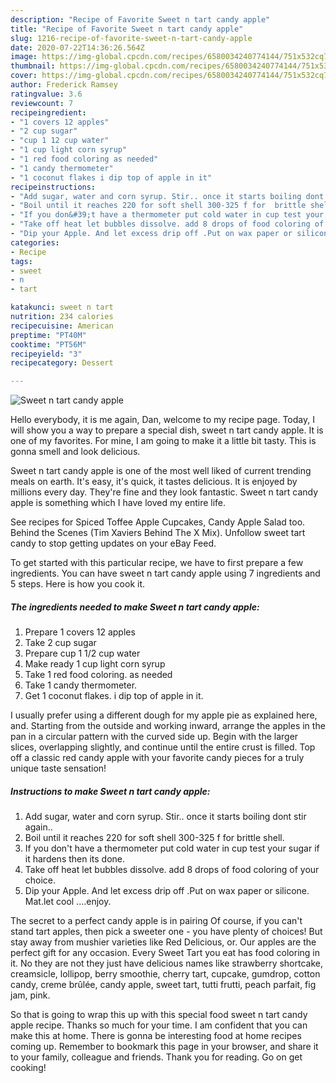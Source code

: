 ```yaml
---
description: "Recipe of Favorite Sweet n tart candy apple"
title: "Recipe of Favorite Sweet n tart candy apple"
slug: 1216-recipe-of-favorite-sweet-n-tart-candy-apple
date: 2020-07-22T14:36:26.564Z
image: https://img-global.cpcdn.com/recipes/6580034240774144/751x532cq70/sweet-n-tart-candy-apple-recipe-main-photo.jpg
thumbnail: https://img-global.cpcdn.com/recipes/6580034240774144/751x532cq70/sweet-n-tart-candy-apple-recipe-main-photo.jpg
cover: https://img-global.cpcdn.com/recipes/6580034240774144/751x532cq70/sweet-n-tart-candy-apple-recipe-main-photo.jpg
author: Frederick Ramsey
ratingvalue: 3.6
reviewcount: 7
recipeingredient:
- "1 covers 12 apples"
- "2 cup sugar"
- "cup 1 12 cup water"
- "1 cup light corn syrup"
- "1 red food coloring as needed"
- "1 candy thermometer"
- "1 coconut flakes i dip top of apple in it"
recipeinstructions:
- "Add sugar, water and corn syrup. Stir.. once it starts boiling dont stir again.."
- "Boil until it reaches 220 for soft shell 300-325 f for  brittle shell."
- "If you don&#39;t have a thermometer put cold water in cup test your sugar if it hardens then its done."
- "Take off heat let bubbles dissolve. add 8 drops of food coloring of your choice."
- "Dip your Apple. And let excess drip off .Put on wax paper or silicone. Mat.let cool ....enjoy."
categories:
- Recipe
tags:
- sweet
- n
- tart

katakunci: sweet n tart 
nutrition: 234 calories
recipecuisine: American
preptime: "PT40M"
cooktime: "PT56M"
recipeyield: "3"
recipecategory: Dessert

---
```



![Sweet n tart candy apple](https://img-global.cpcdn.com/recipes/6580034240774144/751x532cq70/sweet-n-tart-candy-apple-recipe-main-photo.jpg)

Hello everybody, it is me again, Dan, welcome to my recipe page. Today, I will show you a way to prepare a special dish, sweet n tart candy apple. It is one of my favorites. For mine, I am going to make it a little bit tasty. This is gonna smell and look delicious.

Sweet n tart candy apple is one of the most well liked of current trending meals on earth. It's easy, it's quick, it tastes delicious. It is enjoyed by millions every day. They're fine and they look fantastic. Sweet n tart candy apple is something which I have loved my entire life.

See recipes for Spiced Toffee Apple Cupcakes, Candy Apple Salad too. Behind the Scenes (Tim Xaviers Behind The X Mix). Unfollow sweet tart candy to stop getting updates on your eBay Feed.


To get started with this particular recipe, we have to first prepare a few ingredients. You can have sweet n tart candy apple using 7 ingredients and 5 steps. Here is how you cook it.

<!--inarticleads1-->

##### The ingredients needed to make Sweet n tart candy apple:

1. Prepare 1 covers 12 apples
1. Take 2 cup sugar
1. Prepare cup 1 1/2 cup water
1. Make ready 1 cup light corn syrup
1. Take 1 red food coloring. as needed
1. Take 1 candy thermometer.
1. Get 1 coconut flakes. i dip top of apple in it.


I usually prefer using a different dough for my apple pie as explained here, and. Starting from the outside and working inward, arrange the apples in the pan in a circular pattern with the curved side up. Begin with the larger slices, overlapping slightly, and continue until the entire crust is filled. Top off a classic red candy apple with your favorite candy pieces for a truly unique taste sensation! 

<!--inarticleads2-->

##### Instructions to make Sweet n tart candy apple:

1. Add sugar, water and corn syrup. Stir.. once it starts boiling dont stir again..
1. Boil until it reaches 220 for soft shell 300-325 f for  brittle shell.
1. If you don&#39;t have a thermometer put cold water in cup test your sugar if it hardens then its done.
1. Take off heat let bubbles dissolve. add 8 drops of food coloring of your choice.
1. Dip your Apple. And let excess drip off .Put on wax paper or silicone. Mat.let cool ....enjoy.


The secret to a perfect candy apple is in pairing Of course, if you can&#39;t stand tart apples, then pick a sweeter one - you have plenty of choices! But stay away from mushier varieties like Red Delicious, or. Our apples are the perfect gift for any occasion. Every Sweet Tart you eat has food coloring in it. No they are not they just have delicious names like strawberry shortcake, creamsicle, lollipop, berry smoothie, cherry tart, cupcake, gumdrop, cotton candy, creme brûlée, candy apple, sweet tart, tutti frutti, peach parfait, fig jam, pink. 

So that is going to wrap this up with this special food sweet n tart candy apple recipe. Thanks so much for your time. I am confident that you can make this at home. There is gonna be interesting food at home recipes coming up. Remember to bookmark this page in your browser, and share it to your family, colleague and friends. Thank you for reading. Go on get cooking!

